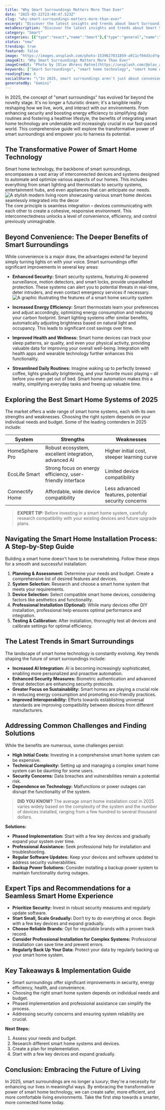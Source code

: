 ```yaml
---
title: "Why Smart Surroundings Matters More Than Ever"
date: "2025-03-22T23:40:47.523Z"
slug: "why-smart-surroundings-matters-more-than-ever"
excerpt: "Discover the latest insights and trends about Smart Surroundings. This comprehensive guide covers everything you need to know about Smart Surroundings in 2025."
metaDescription: "Discover the latest insights and trends about Smart Surroundings. This comprehensive guide covers everything you need to know about Smart Surroundings in 2..."
category: "Smart"
categories: [{"type":"exact","name":"Smart"},{"type":"general","name":"Home Automation"},{"type":"medium","name":"Environmental Control"},{"type":"specific","name":"Sensor Networks"},{"type":"niche","name":"IoT Security"}]
status: "new"
trending: true
featured: false
image: "https://images.unsplash.com/photo-1539627831859-a911cf04d3cd?q=85&w=1200&fit=max&fm=webp&auto=compress"
imageAlt: "Why Smart Surroundings Matters More Than Ever"
imageCredit: "Photo by [Olav Ahrens Røtne](https://unsplash.com/@olav_ahrens) on Unsplash"
keywords: ["Smart Surroundings", "smart home technology", "smart home devices", "smart home automation", "best smart home systems", "smart home security systems", "smart home lighting", "smart home energy efficiency", "how to build a smart home", "smart home installation cost"]
readingTime: 6
socialShare: "\"In 2025, smart surroundings aren't just about convenience—they're about enhancing our security, health, and overall well-being in ways we never thought possible.\""
generatedBy: "Gemini"
---
```




In 2025, the concept of "smart surroundings" has evolved far beyond the novelty stage. It's no longer a futuristic dream; it's a tangible reality reshaping how we live, work, and interact with our environments.  From enhancing security and boosting energy efficiency to simplifying daily routines and fostering a healthier lifestyle, the benefits of integrating smart home technology are undeniable and increasingly crucial in our fast-paced world.  This comprehensive guide will explore the transformative power of smart surroundings and empower you to harness its potential.

## The Transformative Power of Smart Home Technology

Smart home technology, the backbone of smart surroundings, encompasses a vast array of interconnected devices and systems designed to automate and optimize various aspects of our homes.  This includes everything from smart lighting and thermostats to security systems, entertainment hubs, and even appliances that can anticipate our needs. ![A stylish modern living room showcasing various smart home devices seamlessly integrated into the decor](https://images.unsplash.com/photo-1539627831859-a911cf04d3cd?q=85&w=1200&fit=max&fm=webp&auto=compress)  The core principle is seamless integration – devices communicating with each other to create a cohesive, responsive environment.  This interconnectedness unlocks a level of convenience, efficiency, and control previously unimaginable.

##  Beyond Convenience: The Deeper Benefits of Smart Surroundings

While convenience is a major draw, the advantages extend far beyond simply turning lights on with your voice. Smart surroundings offer significant improvements in several key areas:

* **Enhanced Security:** Smart security systems, featuring AI-powered surveillance, motion detectors, and smart locks, provide unparalleled protection.  These systems can alert you to potential threats in real-time, deter intruders, and even contact emergency services if necessary.  ![A graphic illustrating the features of a smart home security system](https://images.unsplash.com/photo-1603394151492-5e9b974b090b?q=85&w=1200&fit=max&fm=webp&auto=compress)

* **Increased Energy Efficiency:** Smart thermostats learn your preferences and adjust accordingly, optimizing energy consumption and reducing your carbon footprint. Smart lighting systems offer similar benefits, automatically adjusting brightness based on natural light and occupancy.  This leads to significant cost savings over time.

* **Improved Health and Wellness:** Smart home devices can track your sleep patterns, air quality, and even your physical activity, providing valuable data for improving your overall well-being.  Integration with health apps and wearable technology further enhances this functionality.

* **Streamlined Daily Routines:** Imagine waking up to perfectly brewed coffee, lights gradually brightening, and your favorite music playing – all before you even get out of bed. Smart home automation makes this a reality, simplifying everyday tasks and freeing up valuable time.

##  Exploring the Best Smart Home Systems of 2025

The market offers a wide range of smart home systems, each with its own strengths and weaknesses.  Choosing the right system depends on your individual needs and budget.  Some of the leading contenders in 2025 include:

| System          | Strengths                                      | Weaknesses                                   |
|-----------------|-------------------------------------------------|-----------------------------------------------|
| HomeSphere Pro  | Robust ecosystem, excellent integration, advanced AI | Higher initial cost, steeper learning curve   |
| EcoLife Smart   | Strong focus on energy efficiency, user-friendly interface | Limited device compatibility                 |
| Connectify Home | Affordable, wide device compatibility          | Less advanced features, potential security concerns |

> **EXPERT TIP:** Before investing in a smart home system, carefully research compatibility with your existing devices and future upgrade plans.

##  Navigating the Smart Home Installation Process: A Step-by-Step Guide

Building a smart home doesn't have to be overwhelming.  Follow these steps for a smooth and successful installation:

1. **Planning & Assessment:** Determine your needs and budget.  Create a comprehensive list of desired features and devices.
2. **System Selection:** Research and choose a smart home system that meets your requirements.
3. **Device Selection:** Select compatible smart home devices, considering factors like aesthetics and functionality.
4. **Professional Installation (Optional):** While many devices offer DIY installation, professional help ensures optimal performance and integration.
5. **Testing & Calibration:** After installation, thoroughly test all devices and calibrate settings for optimal efficiency.

##  The Latest Trends in Smart Surroundings

The landscape of smart home technology is constantly evolving.  Key trends shaping the future of smart surroundings include:

* **Increased AI Integration:**  AI is becoming increasingly sophisticated, enabling more personalized and proactive automation.
* **Enhanced Security Measures:**  Biometric authentication and advanced threat detection are enhancing security protocols.
* **Greater Focus on Sustainability:**  Smart homes are playing a crucial role in reducing energy consumption and promoting eco-friendly practices.
* **Improved Interoperability:**  Efforts towards establishing universal standards are improving compatibility between devices from different manufacturers.

##  Addressing Common Challenges and Finding Solutions

While the benefits are numerous, some challenges persist:

* **High Initial Costs:**  Investing in a comprehensive smart home system can be expensive.
* **Technical Complexity:**  Setting up and managing a complex smart home system can be daunting for some users.
* **Security Concerns:**  Data breaches and vulnerabilities remain a potential risk.
* **Dependence on Technology:**  Malfunctions or power outages can disrupt the functionality of the system.

> **DID YOU KNOW?**  The average smart home installation cost in 2025 varies widely based on the complexity of the system and the number of devices installed, ranging from a few hundred to several thousand dollars.

**Solutions:**

* **Phased Implementation:** Start with a few key devices and gradually expand your system over time.
* **Professional Assistance:**  Seek professional help for installation and troubleshooting.
* **Regular Software Updates:**  Keep your devices and software updated to address security vulnerabilities.
* **Backup Power Solutions:**  Consider installing a backup power system to maintain functionality during outages.

##  Expert Tips and Recommendations for a Seamless Smart Home Experience

* **Prioritize Security:** Invest in robust security measures and regularly update software.
* **Start Small, Scale Gradually:** Don’t try to do everything at once.  Begin with a few key devices and expand gradually.
* **Choose Reliable Brands:** Opt for reputable brands with a proven track record.
* **Consider Professional Installation for Complex Systems:** Professional installation can save time and prevent errors.
* **Regularly Back Up Your Data:** Protect your data by regularly backing up your smart home system.

## Key Takeaways & Implementation Guide

* Smart surroundings offer significant improvements in security, energy efficiency, health, and convenience.
* Choosing the right smart home system depends on individual needs and budget.
* Phased implementation and professional assistance can simplify the process.
* Addressing security concerns and ensuring system reliability are crucial.

**Next Steps:**

1. Assess your needs and budget.
2. Research different smart home systems and devices.
3. Create a plan for implementation.
4. Start with a few key devices and expand gradually.

## Conclusion: Embracing the Future of Living

In 2025, smart surroundings are no longer a luxury; they're a necessity for enhancing our lives in meaningful ways. By embracing the transformative power of smart home technology, we can create safer, more efficient, and more comfortable living environments.  Take the first step towards a smarter, more connected home today.

